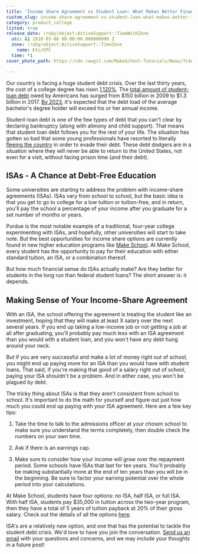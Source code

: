```yaml
---
title: 'Income Share Agreement vs Student Loan: What Makes Better Financial Sense?'
custom_slug: income-share-agreement-vs-student-loan-what-makes-better-financial-sense
category: product_college
listed: true
release_date: !ruby/object:ActiveSupport::TimeWithZone
  utc: &1 2018-03-08 00:00:00.000000000 Z
  zone: !ruby/object:ActiveSupport::TimeZone
    name: Etc/UTC
  time: *1
cover_photo_path: https://cdn.rawgit.com/MakeSchool-Tutorials/News/7c4d5516abfaa126c8704c4a5766319f3a2cba77//a385c7a7-b952-4636-8aeb-11a8566649ac/cover_photo.jpeg

---
```

Our country is facing a huge student debt crisis. Over the last thirty years, the cost of a college degree has risen [1,120%](https://www.huffingtonpost.com/2012/08/15/cost-of-college-degree-increase-12-fold-1120-percent-bloomberg_n_1783700.html). The [total amount of student-loan debt](http://www.bestcolleges.com/financial-aid/debt-free-degree/) owed by Americans has surged from $150 billion in 2009 to $1.3 billion in 2017. [By 2023](http://www.businessinsider.com/income-share-agreements-help-students-pay-for-college-loan-alternative-2017-3), it's expected that the debt load of the average bachelor's degree holder will exceed his or her annual income.

Student-loan debt is one of the few types of debt that you can't clear by declaring bankruptcy (along with alimony and child support). That means that student loan debt follows you for the rest of your life. The situation has gotten so bad that some young professionals have resorted to literally [fleeing the country](https://www.vice.com/en_us/article/qbx7dm/talking-to-american-debt-dodgers-who-moved-to-europe-to-avoid-paying-off-their-student-loans-111) in order to evade their debt. These debt dodgers are in a situation where they will never be able to return to the United States, not even for a visit, without facing prison time (and their debt).

## ISAs - A Chance at Debt-Free Education

Some universities are starting to address the problem with income-share agreements (ISAs). ISAs vary from school to school, but the basic idea is that you get to go to college for a low tuition or tuition-free, and in return, you'll pay the school a percentage of your income after you graduate for a set number of months or years.

Purdue is the most notable example of a traditional, four-year college experimenting with ISAs, and hopefully, other universities will start to take note. But the best opportunities for income share options are currently found in new higher education programs like [Make School](https://www.makeschool.com/product-college). At Make School, every student has the opportunity to pay for their education with either standard tuition, an ISA, or a combination thereof.

But how much financial sense do ISAs actually make? Are they better for students in the long run than federal student loans? The short answer is: it depends.

## Making Sense of Your Income-Share Agreement

With an ISA, the school offering the agreement is treating the student like an investment, hoping that they will make at least X salary over the next several years. If you end up taking a low-income job or not getting a job at all after graduating, you'll probably pay much less with an ISA agreement than you would with a student loan, and you won't have any debt hung around your neck.

But if you are very successful and make a lot of money right out of school, you might end up paying more for an ISA than you would have with student loans. That said, if you're making that good of a salary right out of school, paying your ISA shouldn't be a problem. And in either case, you won't be plagued by debt.

The tricky thing about ISAs is that they aren't consistent from school to school. It's important to do the math for yourself and figure out just how much you could end up paying with your ISA agreement. Here are a few key tips:

1.  Take the time to talk to the admissions officer at your chosen school to make sure you understand the terms completely, then double check the numbers on your own time.

2.  Ask if there is an earnings cap.

3.  Make sure to consider how your income will grow over the repayment period. Some schools have ISAs that last for ten years. You'll probably be making substantially more at the end of ten years than you will be in the beginning. Be sure to factor your earning potential over the whole period into your calculations.

At Make School, students have four options: no ISA, half ISA, or full ISA. With half ISA, students pay $35,000 in tuition across the two-year program, then they have a total of 5 years of tuition payback at 20% of their gross salary. Check out the details of all the options [here](https://www.makeschool.com/product-college/admissions#tuition).

ISA's are a relatively new option, and one that has the potential to tackle the student debt crisis. We'd love to have you join the conversation. [Send us an email](mailto:hello@makeschool.com) with your questions and concerns, and we may include your thoughts in a future post!
